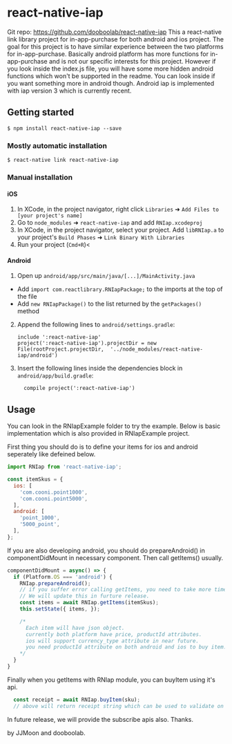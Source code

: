 
# react-native-iap
Git repo: https://github.com/dooboolab/react-native-iap
This a react-native link library project for in-app-purchase for both android and ios project. The goal for this project is to have similar experience between the two platforms for in-app-purchase. Basically android platform has more functions for in-app-purchase and is not our specific interests for this project. However if you look inside the index.js file, you will have some more hidden android functions which won't be supported in the readme. You can look inside if you want something more in android though. Android iap is implemented with iap version 3 which is currently recent.

## Getting started

`$ npm install react-native-iap --save`

### Mostly automatic installation

`$ react-native link react-native-iap`

### Manual installation


#### iOS

1. In XCode, in the project navigator, right click `Libraries` ➜ `Add Files to [your project's name]`
2. Go to `node_modules` ➜ `react-native-iap` and add `RNIap.xcodeproj`
3. In XCode, in the project navigator, select your project. Add `libRNIap.a` to your project's `Build Phases` ➜ `Link Binary With Libraries`
4. Run your project (`Cmd+R`)<

#### Android

1. Open up `android/app/src/main/java/[...]/MainActivity.java`
  - Add `import com.reactlibrary.RNIapPackage;` to the imports at the top of the file
  - Add `new RNIapPackage()` to the list returned by the `getPackages()` method
2. Append the following lines to `android/settings.gradle`:
  	```
  	include ':react-native-iap'
  	project(':react-native-iap').projectDir = new File(rootProject.projectDir, 	'../node_modules/react-native-iap/android')
  	```
3. Insert the following lines inside the dependencies block in `android/app/build.gradle`:
  	```
      compile project(':react-native-iap')
  	```
## Usage
You can look in the RNIapExample folder to try the example. Below is basic implementation which is also provided in RNIapExample project.

First thing you should do is to define your items for ios and android seperately like defeined below.
```javascript
import RNIap from 'react-native-iap';

const itemSkus = {
  ios: [
    'com.cooni.point1000',
    'com.cooni.point5000',
  ],
  android: [
    'point_1000',
    '5000_point',
  ],
};
```

If you are also developing android, you should do prepareAndroid() in componentDidMount in necessary component. Then call getItems() usually.
```javascript
componentDidMount = async() => {
  if (Platform.OS === 'android') {
    RNIap.prepareAndroid();
    // if you suffer error calling getItems, you need to take more time giving setTimeout function.
    // We will update this in furture release.
    const items = await RNIap.getItems(itemSkus);
    this.setState({ items, });

    /* 
      Each item will have json object.
      currently both platform have price, productId attributes.
      ios will support currency_type attribute in near future.
      you need productId attribute on both android and ios to buy item.
    */
  }
}
```

Finally when you getItems with RNIap module, you can buyItem using it's api.
```javascript
  const receipt = await RNIap.buyItem(sku);
  // above will return receipt string which can be used to validate on your server.
```

In future release, we will provide the subscribe apis also.
Thanks.

by JJMoon and dooboolab.
